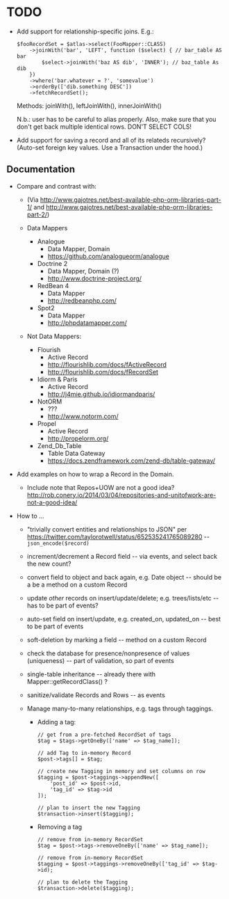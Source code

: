 # TODO

- Add support for relationship-specific joins. E.g.:

  ```
  $fooRecordSet = $atlas->select(FooMapper::CLASS)
      ->joinWith('bar', 'LEFT', function ($select) { // bar_table AS bar
          $select->joinWith('baz AS dib', 'INNER'); // baz_table As dib
      })
      ->where('bar.whatever = ?', 'somevalue')
      ->orderBy(['dib.something DESC'])
      ->fetchRecordSet();
  ```

  Methods: joinWith(), leftJoinWith(), innerJoinWith()

  N.b.: user has to be careful to alias properly. Also, make sure that you don't
  get back multiple identical rows. DON'T SELECT COLS!

- Add support for saving a record and all of its relateds recursively? (Auto-set
  foreign key values. Use a Transaction under the hood.)

## Documentation

- Compare and contrast with:

    - (Via <http://www.gajotres.net/best-available-php-orm-libraries-part-1/>
      and <http://www.gajotres.net/best-available-php-orm-libraries-part-2/>)

    - Data Mappers

        - Analogue
            - Data Mapper, Domain
            - https://github.com/analogueorm/analogue
        - Doctrine 2
            - Data Mapper, Domain (?)
            - http://www.doctrine-project.org/
        - RedBean 4
            - Data Mapper
            - http://redbeanphp.com/
        - Spot2
            - Data Mapper
            - http://phpdatamapper.com/

    - Not Data Mappers:

        - Flourish
            - Active Record
            - http://flourishlib.com/docs/fActiveRecord
            - http://flourishlib.com/docs/fRecordSet
        - Idiorm & Paris
            - Active Record
            - http://j4mie.github.io/idiormandparis/
        - NotORM
            - ???
            - http://www.notorm.com/
        - Propel
            - Active Record
            - http://propelorm.org/
        - Zend_Db_Table
            - Table Data Gateway
            - https://docs.zendframework.com/zend-db/table-gateway/

- Add examples on how to wrap a Record in the Domain.

    - Include note that Repos+UOW are not a good idea?
      <http://rob.conery.io/2014/03/04/repositories-and-unitofwork-are-not-a-good-idea/>

- How to ...

    - "trivially convert entities and relationships to JSON" per <https://twitter.com/taylorotwell/status/652535241765089280> -- `json_encode($record)`

    - increment/decrement a Record field -- via events, and select back the new
      count?

    - convert field to object and back again, e.g. Date object -- should be a
      be a method on a custom Record

    - update *other* records on insert/update/delete; e.g. trees/lists/etc --
      has to be part of events?

    - auto-set field on insert/update, e.g. created_on, updated_on -- best to
      be part of events

    - soft-deletion by marking a field -- method on a custom Record

    - check the database for presence/nonpresence of values (uniqueness) -- part
      of validation, so part of events

    - single-table inheritance -- already there with Mapper::getRecordClass() ?

    - sanitize/validate Records and Rows -- as events

    - Manage many-to-many relationships, e.g. tags through taggings.

        - Adding a tag:

            ```
            // get from a pre-fetched RecordSet of tags
            $tag = $tags->getOneBy(['name' => $tag_name]);

            // add Tag to in-memory Record
            $post->tags[] = $tag;

            // create new Tagging in memory and set columns on row
            $tagging = $post->taggings->appendNew([
                'post_id' => $post->id,
                'tag_id' => $tag->id
            ]);

            // plan to insert the new Tagging
            $transaction->insert($tagging);
            ```

        - Removing a tag

            ```
            // remove from in-memory RecordSet
            $tag = $post->tags->removeOneBy(['name' => $tag_name]);

            // remove from in-memory RecordSet
            $tagging = $post->taggings->removeOneBy(['tag_id' => $tag->id);

            // plan to delete the Tagging
            $transaction->delete($tagging);
            ```
